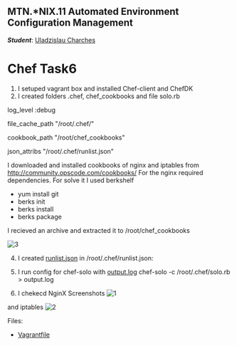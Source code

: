 MTN.*NIX.11 Automated Environment Configuration Management
---

***Student***: [Uladzislau Charches](https://upsa.epam.com/workload/employeeView.do?employeeId=4060741400038705754#emplTab=general)

# Chef Task6

1. I setuped vagrant box and installed Chef-client and ChefDK
2. I created folders .chef, chef_cookbooks and file solo.rb

log_level :debug

file_cache_path "/root/.chef/"

cookbook_path "/root/chef_cookbooks"

json_attribs "/root/.chef/runlist.json" 

I downloaded and installed cookbooks of nginx and iptables from http://community.opscode.com/cookbooks/
For the nginx required dependencies. For solve it I used berkshelf

- yum install git
- berks init
- berks install
- berks package

I recieved an archive and extracted it to /root/chef_cookbooks

![3](https://github.com/VladCharches/Chef-courses/blob/Task6/Screens/3.png)

4. I created [runlist.json](https://github.com/VladCharches/Chef-courses/blob/Task6/runlist.json) in /root/.chef/runlist.json:

5. I run config for chef-solo with [output.log](https://github.com/VladCharches/Chef-courses/blob/Task6/output.log)
chef-solo -c /root/.chef/solo.rb > output.log

6. I chekecd NginX 
Screenshots
![1](https://github.com/VladCharches/Chef-courses/blob/Task6/Screens/1.png)

and iptables
![2](https://github.com/VladCharches/Chef-courses/blob/Task6/Screens/2.png)



Files:

-  [Vagrantfile](Chef-courses/Vagrantfile)  

